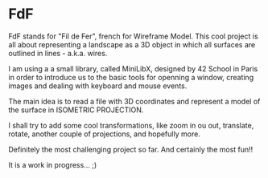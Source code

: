 # FdF

FdF stands for "Fil de Fer", french for Wireframe Model. This cool project is all about representing a landscape as a 3D object in which all surfaces are outlined in lines - a.k.a. wires.

I am using a a small library, called MiniLibX, designed by 42 School in Paris in order to introduce us to the basic tools for openning a window, creating images and dealing with keyboard and mouse events. 

The main idea is to read a file with 3D coordinates and represent a model of the surface in ISOMETRIC PROJECTION. 

I shall try to add some cool transformations, like zoom in ou out, translate, rotate, another couple of projections, and hopefully more.

Definitely the most challenging project so far. And certainly the most fun!!

It is a work in progress... ;)
